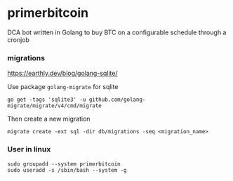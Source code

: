# primerbitcoin

DCA bot written in Golang to buy BTC on a configurable schedule through a cronjob

### migrations

https://earthly.dev/blog/golang-sqlite/

Use package `golang-migrate` for sqlite

```shell
go get -tags 'sqlite3' -u github.com/golang-migrate/migrate/v4/cmd/migrate
```

Then create a new migration

```shell
migrate create -ext sql -dir db/migrations -seq <migration_name>
```

### User in linux

```
sudo groupadd --system primerbitcoin
sudo useradd -s /sbin/bash --system -g 
```